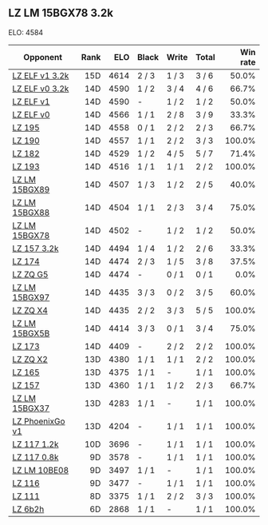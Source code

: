 ## LZ LM 15BGX78 3.2k ##

ELO: 4584

Opponent | Rank | ELO | Black | Write | Total | Win rate
---------|-----:|----:|-------|-------|-------|-------:
[LZ ELF v1 3.2k](LZ%20ELF%20v1%203.2k.md) | 15D | 4614 | 2 / 3 | 1 / 3 | 3 / 6 | 50.0%
[LZ ELF v0 3.2k](LZ%20ELF%20v0%203.2k.md) | 14D | 4590 | 1 / 2 | 3 / 4 | 4 / 6 | 66.7%
[LZ ELF v1](LZ%20ELF%20v1.md) | 14D | 4590 | - | 1 / 2 | 1 / 2 | 50.0%
[LZ ELF v0](LZ%20ELF%20v0.md) | 14D | 4566 | 1 / 1 | 2 / 8 | 3 / 9 | 33.3%
[LZ 195](LZ%20195.md) | 14D | 4558 | 0 / 1 | 2 / 2 | 2 / 3 | 66.7%
[LZ 190](LZ%20190.md) | 14D | 4557 | 1 / 1 | 2 / 2 | 3 / 3 | 100.0%
[LZ 182](LZ%20182.md) | 14D | 4529 | 1 / 2 | 4 / 5 | 5 / 7 | 71.4%
[LZ 193](LZ%20193.md) | 14D | 4516 | 1 / 1 | 1 / 1 | 2 / 2 | 100.0%
[LZ LM 15BGX89](LZ%20LM%2015BGX89.md) | 14D | 4507 | 1 / 3 | 1 / 2 | 2 / 5 | 40.0%
[LZ LM 15BGX88](LZ%20LM%2015BGX88.md) | 14D | 4504 | 1 / 1 | 2 / 3 | 3 / 4 | 75.0%
[LZ LM 15BGX78](LZ%20LM%2015BGX78.md) | 14D | 4502 | - | 1 / 2 | 1 / 2 | 50.0%
[LZ 157 3.2k](LZ%20157%203.2k.md) | 14D | 4494 | 1 / 4 | 1 / 2 | 2 / 6 | 33.3%
[LZ 174](LZ%20174.md) | 14D | 4474 | 2 / 3 | 1 / 5 | 3 / 8 | 37.5%
[LZ ZQ G5](LZ%20ZQ%20G5.md) | 14D | 4474 | - | 0 / 1 | 0 / 1 | 0.0%
[LZ LM 15BGX97](LZ%20LM%2015BGX97.md) | 14D | 4435 | 3 / 3 | 0 / 2 | 3 / 5 | 60.0%
[LZ ZQ X4](LZ%20ZQ%20X4.md) | 14D | 4435 | 2 / 2 | 3 / 3 | 5 / 5 | 100.0%
[LZ LM 15BGX5B](LZ%20LM%2015BGX5B.md) | 14D | 4414 | 3 / 3 | 0 / 1 | 3 / 4 | 75.0%
[LZ 173](LZ%20173.md) | 14D | 4409 | - | 2 / 2 | 2 / 2 | 100.0%
[LZ ZQ X2](LZ%20ZQ%20X2.md) | 13D | 4380 | 1 / 1 | 1 / 1 | 2 / 2 | 100.0%
[LZ 165](LZ%20165.md) | 13D | 4375 | 1 / 1 | - | 1 / 1 | 100.0%
[LZ 157](LZ%20157.md) | 13D | 4360 | 1 / 1 | 1 / 2 | 2 / 3 | 66.7%
[LZ LM 15BGX37](LZ%20LM%2015BGX37.md) | 13D | 4283 | 1 / 1 | - | 1 / 1 | 100.0%
[LZ PhoenixGo v1](LZ%20PhoenixGo%20v1.md) | 13D | 4204 | - | 1 / 1 | 1 / 1 | 100.0%
[LZ 117 1.2k](LZ%20117%201.2k.md) | 10D | 3696 | - | 1 / 1 | 1 / 1 | 100.0%
[LZ 117 0.8k](LZ%20117%200.8k.md) | 9D | 3578 | - | 1 / 1 | 1 / 1 | 100.0%
[LZ LM 10BE08](LZ%20LM%2010BE08.md) | 9D | 3497 | 1 / 1 | - | 1 / 1 | 100.0%
[LZ 116](LZ%20116.md) | 9D | 3477 | - | 1 / 1 | 1 / 1 | 100.0%
[LZ 111](LZ%20111.md) | 8D | 3375 | 1 / 1 | 2 / 2 | 3 / 3 | 100.0%
[LZ 6b2h](LZ%206b2h.md) | 6D | 2868 | 1 / 1 | - | 1 / 1 | 100.0%
